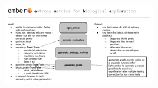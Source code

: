 <p align="center">
  <img alt="How to use ember" src="./images/ember_description_sc.png" width="80%">
</p>